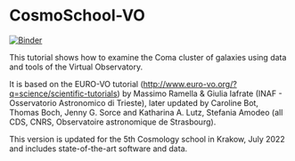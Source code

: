 # CosmoSchool-VO

[![Binder](https://mybinder.org/badge_logo.svg)](https://mybinder.org/v2/gh/samodeo/CosmoSchool-VO/HEAD?urlpath=Notebook_Coma.ipynb)

This tutorial shows how to examine the Coma cluster of galaxies using data and tools of the Virtual Observatory.

It is based on the EURO-VO tutorial (http://www.euro-vo.org/?q=science/scientific-tutorials) by
Massimo Ramella & Giulia Iafrate (INAF - Osservatorio Astronomico di Trieste), later updated by Caroline Bot,
Thomas Boch, Jenny G. Sorce and Katharina A. Lutz, Stefania Amodeo (all CDS, CNRS, Observatoire astronomique de Strasbourg).

This version is updated for the 5th Cosmology school in Krakow, July 2022 and includes state-of-the-art software and data.
